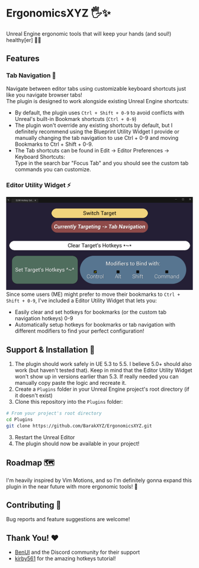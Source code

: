 # ErgonomicsXYZ 🖐️✨
Unreal Engine ergonomic tools that will keep your hands (and soul!) healthy[er] 🧘‍♂️

## Features 
### Tab Navigation 🔄
Navigate between editor tabs using customizable keyboard shortcuts just like you navigate browser tabs!<br>
The plugin is designed to work alongside existing Unreal Engine shortcuts:
- By default, the plugin uses `Ctrl + Shift + 0-9` to avoid conflicts with Unreal's built-in Bookmark shortcuts (`Ctrl + 0-9`)
- The plugin won't override any existing shortcuts by default, but I definitely recommend using the Blueprint Utility Widget I provide or manually changing the tab navigation to use Ctrl + 0-9 and moving Bookmarks to Ctrl + Shift + 0-9.
- The Tab shortcuts can be found in Edit -> Editor Preferences -> Keyboard Shortcuts:<br>
Type in the search bar "Focus Tab" and you should see the custom tab commands you can customize.

### Editor Utility Widget ⚡
![EUW](Docs/euw-hotkey-assist.png)
Since some users (ME) might prefer to move their bookmarks to `Ctrl + Shift + 0-9`, I've included a Editor Utility Widget that lets you:
- Easily clear and set hotkeys for bookmarks (or the custom tab navigation hotkeys) 0-9
- Automatically setup hotkeys for bookmarks or tab navigation with different modifiers to find your perfect configuration!

## Support & Installation 🔧
1. The plugin should work safely in UE 5.3 to 5.5. I believe 5.0+ should also work (but haven't tested that). Keep in mind that the Editor Utility Widget won't show up in versions earlier than 5.3. If really needed you can manually copy paste the logic and recreate it.
1. Create a `Plugins` folder in your Unreal Engine project's root directory (if it doesn't exist)
2. Clone this repository into the `Plugins` folder:
```bash
# From your project's root directory
cd Plugins
git clone https://github.com/BarakXYZ/ErgonomicsXYZ.git
```
3. Restart the Unreal Editor
4. The plugin should now be available in your project!

## Roadmap 🗺️
I'm heavily inspired by Vim Motions, and so I'm definitely gonna expand this plugin in the near future with more ergonomic tools! 🚀

## Contributing 🤝
Bug reports and feature suggestions are welcome!

## Thank You! ❤️
- [BenUI](https://github.com/benui-dev) and the Discord community for their support
- [kirby561](https://github.com/kirby561) for the amazing hotkeys tutorial!

